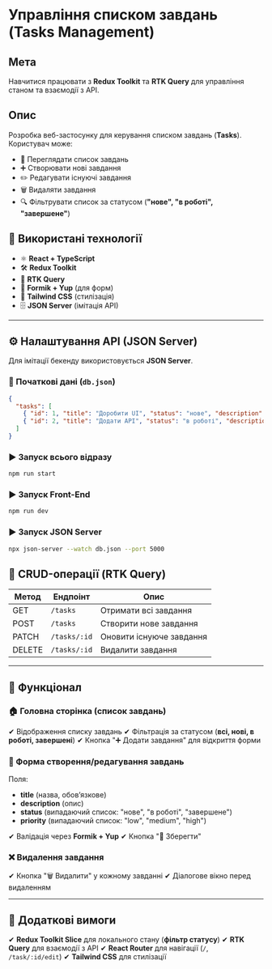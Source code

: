 # Управління списком завдань (Tasks Management)

## Мета
Навчитися працювати з **Redux Toolkit** та **RTK Query** для управління станом та взаємодії з API.

## Опис
Розробка веб-застосунку для керування списком завдань (**Tasks**). Користувач може:
- 📌 Переглядати список завдань
- ➕ Створювати нові завдання
- ✏️ Редагувати існуючі завдання
- 🗑️ Видаляти завдання
- 🔍 Фільтрувати список за статусом (**"нове", "в роботі", "завершене"**)

## 🔧 Використані технології
- ⚛ **React + TypeScript**
- 🛠 **Redux Toolkit**
- 🔄 **RTK Query**
- 📑 **Formik + Yup** (для форм)
- 🎨 **Tailwind CSS** (стилізація)
- 🗄 **JSON Server** (імітація API)

---

## ⚙ Налаштування API (JSON Server)
Для імітації бекенду використовується **JSON Server**.

### 📄 Початкові дані (`db.json`)
```json
{
  "tasks": [
    { "id": 1, "title": "Доробити UI", "status": "нове", "description": "Потрібно закінчити верстку", "priority": "high" },
    { "id": 2, "title": "Додати API", "status": "в роботі", "description": "Підключити бекенд", "priority": "medium" }
  ]
}
```
### ▶ Запуск всього відразу
```sh
npm run start
```
### ▶ Запуск Front-End
```sh
npm run dev
```
### ▶ Запуск JSON Server
```sh
npx json-server --watch db.json --port 5000
```

## 🔄 CRUD-операції (RTK Query)
| Метод | Ендпоінт | Опис |
|--------|----------------|--------------------------------|
| GET    | `/tasks`       | Отримати всі завдання |
| POST   | `/tasks`       | Створити нове завдання |
| PATCH  | `/tasks/:id`   | Оновити існуюче завдання |
| DELETE | `/tasks/:id`   | Видалити завдання |

---

## 📌 Функціонал
### 🏠 Головна сторінка (список завдань)
✔ Відображення списку завдань
✔ Фільтрація за статусом (**всі, нові, в роботі, завершені**)
✔ Кнопка "➕ Додати завдання" для відкриття форми

### 📝 Форма створення/редагування завдань
Поля:
- **title** (назва, обов’язкове)
- **description** (опис)
- **status** (випадаючий список: "нове", "в роботі", "завершене")
- **priority** (випадаючий список: "low", "medium", "high")

✔ Валідація через **Formik + Yup**
✔ Кнопка "💾 Зберегти"

### ❌ Видалення завдання
✔ Кнопка "🗑️ Видалити" у кожному завданні
✔ Діалогове вікно перед видаленням

---

## 📌 Додаткові вимоги
✔ **Redux Toolkit Slice** для локального стану (**фільтр статусу**)
✔ **RTK Query** для взаємодії з API
✔ **React Router** для навігації (`/`, `/task/:id/edit`)
✔ **Tailwind CSS** для стилізації

